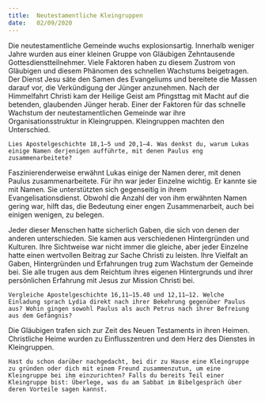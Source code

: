 ```yaml
---
title:  Neutestamentliche Kleingruppen
date:   02/09/2020
---
```


Die neutestamentliche Gemeinde wuchs explosionsartig. Innerhalb weniger Jahre wurden aus einer kleinen Gruppe von Gläubigen Zehntausende Gottesdienstteilnehmer. Viele Faktoren haben zu diesem Zustrom von Gläubigen und diesem Phänomen des schnellen Wachstums beigetragen. Der Dienst Jesu säte den Samen des Evangeliums und bereitete die Massen darauf vor, die Verkündigung der Jünger anzunehmen. Nach der Himmelfahrt Christi kam der Heilige Geist am Pfingsttag mit Macht auf die betenden, glaubenden Jünger herab. Einer der Faktoren für das schnelle Wachstum der neutestamentlichen Gemeinde war ihre Organisationsstruktur in Kleingruppen. Kleingruppen machten den Unterschied.

`Lies Apostelgeschichte 18,1–5 und 20,1–4. Was denkst du, warum Lukas einige Namen derjenigen aufführte, mit denen Paulus eng zusammenarbeitete?`

Faszinierenderweise erwähnt Lukas einige der Namen derer, mit denen Paulus zusammenarbeitete. Für ihn war jeder Einzelne wichtig. Er kannte sie mit Namen. Sie unterstützten sich gegenseitig in ihrem Evangelisationsdienst. Obwohl die Anzahl der von ihm erwähnten Namen gering war, hilft das, die Bedeutung einer engen Zusammenarbeit, auch bei einigen wenigen, zu belegen.

Jeder dieser Menschen hatte sicherlich Gaben, die sich von denen der anderen unterschieden. Sie kamen aus verschiedenen Hintergründen und Kulturen. Ihre Sichtweise war nicht immer die gleiche, aber jeder Einzelne hatte einen wertvollen Beitrag zur Sache Christi zu leisten. Ihre Vielfalt an Gaben, Hintergründen und Erfahrungen trug zum Wachstum der Gemeinde bei. Sie alle trugen aus dem Reichtum ihres eigenen Hintergrunds und ihrer persönlichen Erfahrung mit Jesus zur Mission Christi bei.

`Vergleiche Apostelgeschichte 16,11–15.40 und 12,11–12. Welche Einladung sprach Lydia direkt nach ihrer Bekehrung gegenüber Paulus aus? Wohin gingen sowohl Paulus als auch Petrus nach ihrer Befreiung aus dem Gefängnis?`

Die Gläubigen trafen sich zur Zeit des Neuen Testaments in ihren Heimen. Christliche Heime wurden zu Einflusszentren und dem Herz des Dienstes in Kleingruppen.

`Hast du schon darüber nachgedacht, bei dir zu Hause eine Kleingruppe zu gründen oder dich mit einem Freund zusammenzutun, um eine Kleingruppe bei ihm einzurichten? Falls du bereits Teil einer Kleingruppe bist: Überlege, was du am Sabbat im Bibelgespräch über deren Vorteile sagen kannst.`